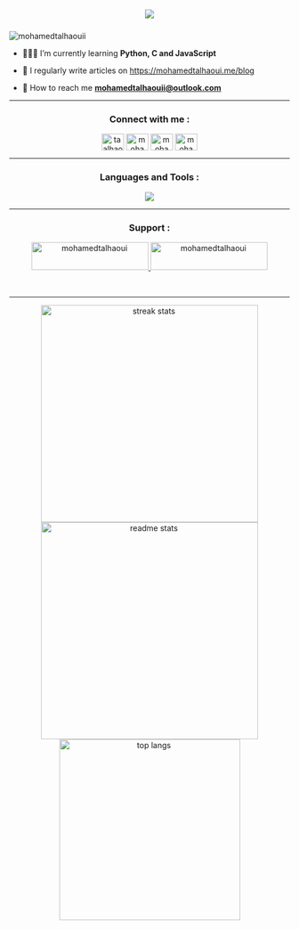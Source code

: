 <h1 align="center"> <img src="https://readme-typing-svg.herokuapp.com/?font=Righteous&size=35&center=true&vCenter=true&width=500&height=70&duration=4000&lines=Hi+There!+👋;+I'm+Mohamed+Talhaoui!;" />
</h1>
<h3 align="center"> </h3>

<p align="left"> <img src="https://komarev.com/ghpvc/?username=mohamedtalhaouii&label=Profile%20views&color=0e75b6&style=flat" alt="mohamedtalhaouii" /> </p>

- 👨🏻‍💻 I’m currently learning **Python, C and JavaScript**

- 📝 I regularly write articles on https://mohamedtalhaoui.me/blog

- 📨 How to reach me **mohamedtalhaouii@outlook.com**


<hr>

<h3 align="center">Connect with me :</h3>
<p align="center">
<a href="https://twitter.com/taalhaoui" target="_blank"><img align="center" src="https://skillicons.dev/icons?i=twitter" alt="taalhaoui" height="30" width="40" /></a>
<a href="https://linkedin.com/in/mohamedtalhaoui" target="_blank"><img align="center" src="https://skillicons.dev/icons?i=linkedin" alt="mohamedtalhaoui" height="30" width="40" /></a>
<a href="https://fb.com/mohamedtalhaouiii" target="_blank"><img align="center" src="https://raw.githubusercontent.com/rahuldkjain/github-profile-readme-generator/master/src/images/icons/Social/facebook.svg" alt="mohamedtalhaouiii" height="30" width="40" /></a>
<a href="https://instagram.com/mohamedtalhaouii" target="_blank"><img align="center" src="https://skillicons.dev/icons?i=instagram" alt="mohamedtalhaouii" height="30" width="40" /></a>
</p>

<hr>




<h3 align="center">Languages and Tools :</h3>
<div align="center">
    <img src="https://skillicons.dev/icons?i=html,css,javascript,c,python,vscode,github&perline=8" />
</div>

<hr>
<h3 align="center">Support :</h3>
<p align="center"><a href="https://www.buymeacoffee.com/mohamedtalhaoui"> <img align="centre" src="https://cdn.buymeacoffee.com/buttons/v2/default-yellow.png" height="50" width="210" alt="mohamedtalhaoui" /></a><a href="https://patreon.com/mohamedtalhaouii"> <img align="centre" src="https://github.com/mohamedtalhaouii/mohamedtalhaouii/assets/144726758/19076b0e-4dda-4e6b-8ea5-d247b554f6f7" height="50" width="210" alt="mohamedtalhaoui" /></a></p><br>



<hr>




<div align=center>
  <img width=390 src="https://github-readme-streak-stats-salesp07.vercel.app/?user=mohamedtalhaouii&count_private=true&theme=react&border_radius=10" alt="streak stats"/>
  <img width=390 src="https://github-readme-stats-salesp07.vercel.app/api?username=mohamedtalhaouii&count_private=true&show_icons=true&theme=react&rank_icon=github&border_radius=10" alt="readme stats" />
  <br/>
  <img width=325 align="center" src="https://github-readme-stats-salesp07.vercel.app/api/top-langs/?username=mohamedtalhaouii&hide=HTML&langs_count=8&layout=compact&theme=react&border_radius=10&size_weight=0.5&count_weight=0.5&exclude_repo=github-readme-stats" alt="top langs" />
</div>
